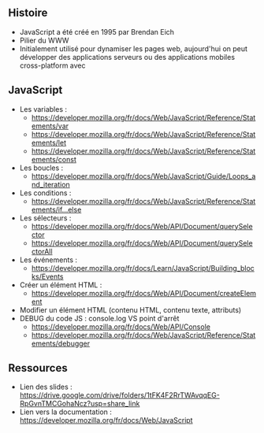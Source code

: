 ## Histoire

- JavaScript a été créé en 1995 par Brendan Eich
- Pilier du WWW
- Initialement utilisé pour dynamiser les pages web, aujourd'hui on peut développer des applications serveurs ou des applications mobiles cross-platform avec

## JavaScript

- Les variables :
  - https://developer.mozilla.org/fr/docs/Web/JavaScript/Reference/Statements/var
  - https://developer.mozilla.org/fr/docs/Web/JavaScript/Reference/Statements/let
  - https://developer.mozilla.org/fr/docs/Web/JavaScript/Reference/Statements/const
- Les boucles :
  - https://developer.mozilla.org/fr/docs/Web/JavaScript/Guide/Loops_and_iteration
- Les conditions :
  - https://developer.mozilla.org/fr/docs/Web/JavaScript/Reference/Statements/if...else
- Les sélecteurs :
  - https://developer.mozilla.org/fr/docs/Web/API/Document/querySelector
  - https://developer.mozilla.org/fr/docs/Web/API/Document/querySelectorAll
- Les événements :
  - https://developer.mozilla.org/fr/docs/Learn/JavaScript/Building_blocks/Events
- Créer un élément HTML :
  - https://developer.mozilla.org/fr/docs/Web/API/Document/createElement
- Modifier un élément HTML (contenu HTML, contenu texte, attributs)
- DEBUG du code JS : console.log VS point d'arrêt
  - https://developer.mozilla.org/fr/docs/Web/API/Console
  - https://developer.mozilla.org/fr/docs/Web/JavaScript/Reference/Statements/debugger

## Ressources

- Lien des slides : https://drive.google.com/drive/folders/1tFK4F2RrTWAvqqEG-RpGvnTMCGohaNcz?usp=share_link
- Lien vers la documentation : https://developer.mozilla.org/fr/docs/Web/JavaScript